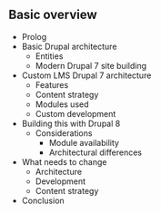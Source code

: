 ## Basic overview

 - Prolog
 - Basic Drupal architecture
   - Entities
   - Modern Drupal 7 site building
 - Custom LMS Drupal 7 architecture
   - Features
   - Content strategy
   - Modules used
   - Custom development
 - Building this with Drupal 8
   - Considerations
     - Module availability
     - Architectural differences
  - What needs to change
    - Architecture
    - Development
    - Content strategy
 - Conclusion
